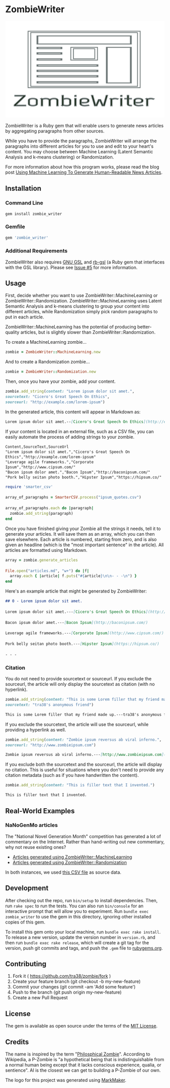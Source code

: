# ZombieWriter

![Logo](zombie_writer_logo.png)

ZombieWriter is a Ruby gem that will enable users to generate news articles by aggregating paragraphs from other sources.

While you have to provide the paragraphs, ZombieWriter will arrange the paragraphs into different articles for you to use and edit to your heart's content. You may choose between Machine Learning (Latent Semantic Analysis and k-means clustering) or Randomization.

For more information about how this program works, please read the blog post [Using Machine Learning To Generate Human-Readable News Articles](https://dev.to/tra/using-machine-learning-to-generate-human-readable-news-articles).

## Installation

### Command Line

```
gem install zombie_writer
```

### Gemfile

```ruby
gem 'zombie_writer'
```

### Additional Requirements
ZombieWriter also requires [GNU GSL](http://www.gnu.org/software/gsl) and [rb-gsl](https://rubygems.org/gems/rb-gsl) (a Ruby gem that interfaces with the GSL library). Please see [Issue #5](https://github.com/tra38/ZombieWriter/issues/5) for more information.

## Usage
First, decide whether you want to use ZombieWriter::MachineLearning or ZombieWriter::Randomization. ZombieWriter::MachineLearning uses Latent Semantic Analysis and k-means clustering to group your content into different articles, while Randomization simply pick random paragraphs to put in each article.

ZombieWriter::MachineLearning has the potential of producing better-quality articles, but is slightly slower than ZombieWriter::Randomization.

To create a MachineLearning zombie...
```ruby
zombie = ZombieWriter::MachineLearning.new
```

And to create a Randomization zombie...
```ruby
zombie = ZombieWriter::Randomization.new
```

Then, once you have your zombie, add your content.
```ruby
zombie.add_string(content: "Lorem ipsum dolor sit amet.",
sourcetext: "Cicero's Great Speech On Ethics",
sourceurl: "http://example.com/lorem-ipsum")
```

In the generated article, this content will appear in Markdown as:
```markdown
Lorem ipsum dolor sit amet.--[Cicero's Great Speech On Ethics](http://example.com/lorem-ipsum)
```

If your content is located in an external file, such as a CSV file, you can easily automate the process of adding strings to your zombie.

```csv
Content,SourceText,SourceUrl
"Lorem ipsum dolor sit amet.","Cicero's Great Speech On Ethics","http://example.com/lorem-ipsum"
"Leverage agile frameworks.","Corporate Ipsum","http://www.cipsum.com/"
"Bacon ipsum dolor amet.","Bacon Ipsum","http://baconipsum.com/"
"Pork belly seitan photo booth.","Hipster Ipsum","https://hipsum.co/"
```

```ruby
require 'smarter_csv'

array_of_paragraphs = SmarterCSV.process("ipsum_quotes.csv")

array_of_paragraphs.each do |paragraph|
  zombie.add_string(paragraph)
end
```

Once you have finished giving your Zombie all the strings it needs, tell it to generate your articles. It will save them as an array, which you can then save elsewhere. Each article is numbered, starting from zero, and is also given an headline (which is the "most important sentence" in the article). All articles are formatted using Markdown.

```ruby
array = zombie.generate_articles

File.open("articles.md", "w+") do |f|
  array.each { |article| f.puts("#{article}\n\n- - -\n") }
end
```

Here's an example article that might be generated by ZombieWriter:

```markdown
## 0 - Lorem ipsum dolor sit amet.

Lorem ipsum dolor sit amet.---[Cicero's Great Speech On Ethics](http://example.com/lorem-ipsum)

Bacon ipsum dolor amet.---[Bacon Ipsum](http://baconipsum.com/)

Leverage agile frameworks.---[Corporate Ipsum](http://www.cipsum.com/)

Pork belly seitan photo booth.---[Hipster Ipsum](https://hipsum.co/)

- - -
```

### Citation
You do not need to provide sourcetext or sourceurl. If you exclude the sourceurl, the article will only display the sourcetext as citation (with no hyperlink).

```ruby
zombie.add_string(content: "This is some Lorem filler that my friend made up.",
sourcetext: "tra38's anonymous friend")
```

```markdown
This is some Lorem filler that my friend made up.---tra38's anonymous friend
```

If you exclude the sourcetext, the article will use the sourceurl, while providing a hyperlink as well.

```ruby
zombie.add_string(content: "Zombie ipsum reversus ab viral inferno.",
sourceurl: "http://www.zombieipsum.com")
```

```markdown
Zombie ipsum reversus ab viral inferno.---[http://www.zombieipsum.com](http://www.zombieipsum.com)
```

If you exclude both the sourcetext and the sourceurl, the article will display no citation. This is useful for situations where you don't need to provide any citation metadata (such as if you have handwritten the content).
```ruby
zombie.add_string(content: "This is filler text that I invented.")
```

```markdown
This is filler text that I invented.
```

## Real-World Examples

### NaNoGenMo articles
The "National Novel Generation Month" competition has generated a lot of commentary on the Internet. Rather than hand-writing out new commentary, why not reuse existing ones?

- [Articles generated using ZombieWriter::MachineLearning](https://gist.github.com/tra38/aa7e9c63708f6e21c32db5c3616162b5)
- [Articles generated using ZombieWriter::Randomization](https://gist.github.com/tra38/a65408790642560498aa1d40a05be9fe)

In both instances, we used [this CSV file](https://gist.github.com/tra38/805003ef51ff63093b3c2775f161ce3c) as source data.

## Development

After checking out the repo, run `bin/setup` to install dependencies. Then, run `rake spec` to run the tests. You can also run `bin/console` for an interactive prompt that will allow you to experiment. Run `bundle exec zombie_writer` to use the gem in this directory, ignoring other installed copies of this gem.

To install this gem onto your local machine, run `bundle exec rake install`. To release a new version, update the version number in `version.rb`, and then run `bundle exec rake release`, which will create a git tag for the version, push git commits and tags, and push the `.gem` file to [rubygems.org](https://rubygems.org).

## Contributing

1. Fork it ( https://github.com/tra38/zombie/fork )
2. Create your feature branch (git checkout -b my-new-feature)
3. Commit your changes (git commit -am 'Add some feature')
4. Push to the branch (git push origin my-new-feature)
5. Create a new Pull Request

## License

The gem is available as open source under the terms of the [MIT License](http://opensource.org/licenses/MIT).

## Credits
The name is inspired by the term "[Philosphical Zombie](https://en.wikipedia.org/wiki/Philosophical_zombie)". According to Wikipedia, a P-Zombie is "a hypothetical being that is indistinguishable from a normal human being except that it lacks conscious experience, qualia, or sentience". AI is the closest we can get to building a P-Zombie of our own.

The logo for this project was generated using [MarkMaker](http://emblemmatic.org/markmaker/#/).